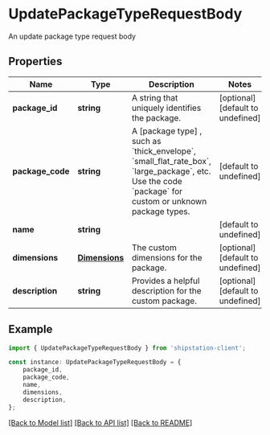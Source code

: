 # UpdatePackageTypeRequestBody

An update package type request body

## Properties

Name | Type | Description | Notes
------------ | ------------- | ------------- | -------------
**package_id** | **string** | A string that uniquely identifies the package. | [optional] [default to undefined]
**package_code** | **string** | A [package type] , such as &#x60;thick_envelope&#x60;, &#x60;small_flat_rate_box&#x60;, &#x60;large_package&#x60;, etc.  Use the code &#x60;package&#x60; for custom or unknown package types.  | [default to undefined]
**name** | **string** |  | [default to undefined]
**dimensions** | [**Dimensions**](Dimensions.md) | The custom dimensions for the package. | [optional] [default to undefined]
**description** | **string** | Provides a helpful description for the custom package. | [optional] [default to undefined]

## Example

```typescript
import { UpdatePackageTypeRequestBody } from 'shipstation-client';

const instance: UpdatePackageTypeRequestBody = {
    package_id,
    package_code,
    name,
    dimensions,
    description,
};
```

[[Back to Model list]](../README.md#documentation-for-models) [[Back to API list]](../README.md#documentation-for-api-endpoints) [[Back to README]](../README.md)
